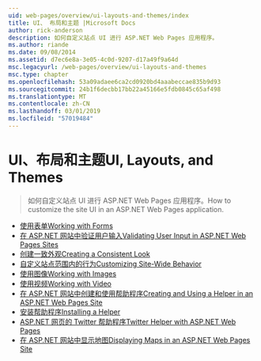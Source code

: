 ```yaml
---
uid: web-pages/overview/ui-layouts-and-themes/index
title: UI、 布局和主题 |Microsoft Docs
author: rick-anderson
description: 如何自定义站点 UI 进行 ASP.NET Web Pages 应用程序。
ms.author: riande
ms.date: 09/08/2014
ms.assetid: d7ec6e8a-3e05-4c0d-9207-d17a49f9a64d
msc.legacyurl: /web-pages/overview/ui-layouts-and-themes
msc.type: chapter
ms.openlocfilehash: 53a09adaee6ca2cd0920bd4aaabeccae835b9d93
ms.sourcegitcommit: 24b1f6decbb17bb22a45166e5fdb0845c65af498
ms.translationtype: MT
ms.contentlocale: zh-CN
ms.lasthandoff: 03/01/2019
ms.locfileid: "57019484"
---
```

<a name="ui-layouts-and-themes"></a><span data-ttu-id="dfd53-103">UI、布局和主题</span><span class="sxs-lookup"><span data-stu-id="dfd53-103">UI, Layouts, and Themes</span></span>
====================
> <span data-ttu-id="dfd53-104">如何自定义站点 UI 进行 ASP.NET Web Pages 应用程序。</span><span class="sxs-lookup"><span data-stu-id="dfd53-104">How to customize the site UI in an ASP.NET Web Pages application.</span></span>


- [<span data-ttu-id="dfd53-105">使用表单</span><span class="sxs-lookup"><span data-stu-id="dfd53-105">Working with Forms</span></span>](4-working-with-forms.md)
- [<span data-ttu-id="dfd53-106">在 ASP.NET 网站中验证用户输入</span><span class="sxs-lookup"><span data-stu-id="dfd53-106">Validating User Input in ASP.NET Web Pages Sites</span></span>](validating-user-input-in-aspnet-web-pages-sites.md)
- [<span data-ttu-id="dfd53-107">创建一致外观</span><span class="sxs-lookup"><span data-stu-id="dfd53-107">Creating a Consistent Look</span></span>](3-creating-a-consistent-look.md)
- [<span data-ttu-id="dfd53-108">自定义站点范围内的行为</span><span class="sxs-lookup"><span data-stu-id="dfd53-108">Customizing Site-Wide Behavior</span></span>](18-customizing-site-wide-behavior.md)
- [<span data-ttu-id="dfd53-109">使用图像</span><span class="sxs-lookup"><span data-stu-id="dfd53-109">Working with Images</span></span>](9-working-with-images.md)
- [<span data-ttu-id="dfd53-110">使用视频</span><span class="sxs-lookup"><span data-stu-id="dfd53-110">Working with Video</span></span>](10-working-with-video.md)
- [<span data-ttu-id="dfd53-111">在 ASP.NET 网站中创建和使用帮助程序</span><span class="sxs-lookup"><span data-stu-id="dfd53-111">Creating and Using a Helper in an ASP.NET Web Pages Site</span></span>](creating-and-using-a-helper-in-an-aspnet-web-pages-site.md)
- [<span data-ttu-id="dfd53-112">安装帮助程序</span><span class="sxs-lookup"><span data-stu-id="dfd53-112">Installing a Helper</span></span>](installing-helpers.md)
- [<span data-ttu-id="dfd53-113">ASP.NET 网页的 Twitter 帮助程序</span><span class="sxs-lookup"><span data-stu-id="dfd53-113">Twitter Helper with ASP.NET Web Pages</span></span>](twitter-helper.md)
- [<span data-ttu-id="dfd53-114">在 ASP.NET 网站中显示地图</span><span class="sxs-lookup"><span data-stu-id="dfd53-114">Displaying Maps in an ASP.NET Web Pages Site</span></span>](displaying-maps-in-an-aspnet-web-pages-site.md)
